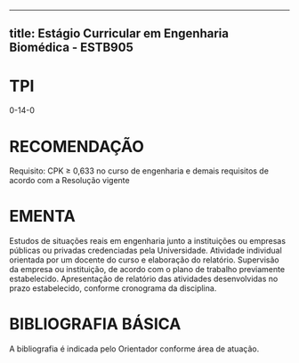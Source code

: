 
---
title: Estágio Curricular em Engenharia Biomédica - ESTB905 
---

# TPI

0-14-0

# RECOMENDAÇÃO

Requisito: CPK ≥ 0,633 no curso de engenharia e demais requisitos de acordo com a Resolução vigente

# EMENTA

Estudos de situações reais em engenharia junto a instituições ou empresas públicas ou privadas credenciadas pela Universidade. Atividade individual orientada por um docente do curso e elaboração do relatório. Supervisão da empresa ou instituição, de acordo com o plano de trabalho previamente estabelecido. Apresentação de relatório das atividades desenvolvidas no prazo estabelecido, conforme cronograma da disciplina.

# BIBLIOGRAFIA BÁSICA

A bibliografia é indicada pelo Orientador conforme área de atuação.
        